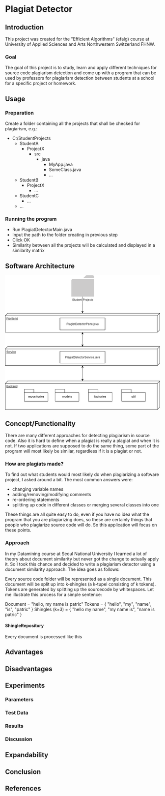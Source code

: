 # Plagiat Detector

## Introduction
This project was created for the "Efficient Algorithms" (efalg) course at University of Applied Sciences and Arts Northwestern Switzerland FHNW.

### Goal
The goal of this project is to study, learn and apply different techniques for source code plagiarism detection and come
up with a program that can be used by professors for plagiarism detection between students at a school for a specific project or homework.
## Usage
### Preparation
Create a folder containing all the projects that shall be checked for plagiarism, e.g.:
- C:/StudentProjects
  - StudentA
    - ProjectX
      - src
        - java
          - MyApp.java
          - SomeClass.java
          - ...
  - StudentB
    - ProjectX
      - ...
  - StudentC
    - ...
  - ...
### Running the program
- Run PlagiatDetectorMain.java
- Input the path to the folder creating in previous step
- Click OK
- Similarity between all the projects will be calculated and displayed in a similarity matrix

## Software Architecture
![Software Architecutre](architecture.png)

## Concept/Functionality
There are many different approaches for detecting plagiarism in source code. Also it is hard to define when a plagiat
is really a plagiat and when it is not. If two applications are supposed to do the same thing, some part of 
the program will most likely be similar, regardless if it is a plagiat or not.

### How are plagiats made?
To find out what students would most likely do when plagiarizing a software project, I asked around a bit. The most common
answers were:
- changing variable names
- adding/removing/modifying comments
- re-ordering statements
- splitting up code in different classes or merging several classes into one

These things are all quite easy to do, even if you have no idea what the program that you are plagiarizing does, so these
are certainly things that people who plagiarize source code will do.
So this application will focus on these points.

### Approach
In my Datamining course at Seoul National University I learned a lot of theory about document similarity but never got the change
to actually apply it. So I took this chance and decided to write a plagiarism detector using a document similarity approach.
The idea goes as follows:

Every source code folder will be represented as a single document. This document will be split up into k-shingles (a k-tupel consisting of k tokens).
Tokens are generated by splitting up the sourcecode by whitespaces.
Let me illustrate this process for a simple sentence:

Document = "hello, my name is patric"
Tokens = { "hello", "my", "name", "is", "patric" } 
Shingles (k=3) = { "hello my name", "my name is", "name is patric" }

#### ShingleRepository
Every document is processed like this 



## Advantages

## Disadvantages

## Experiments

### Parameters

### Test Data

### Results

### Discussion

## Expandability

## Conclusion

## References
